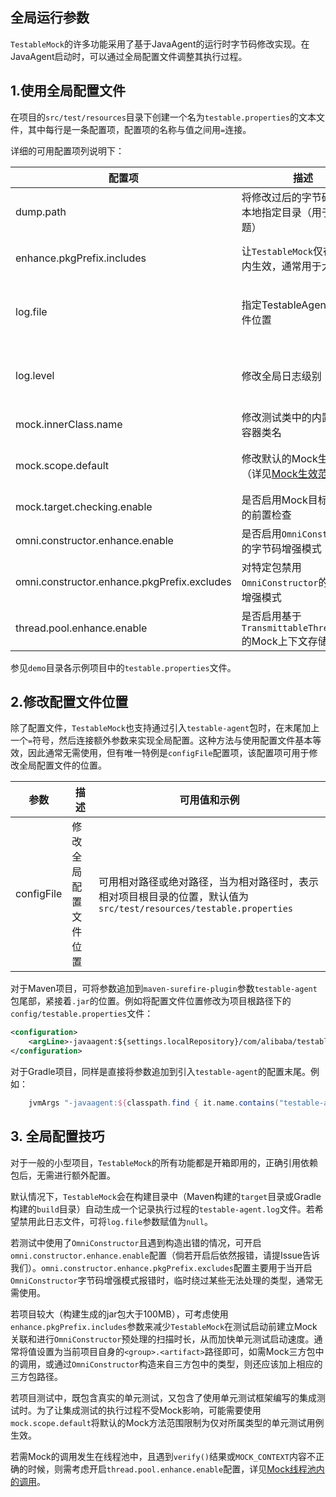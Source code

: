 全局运行参数
---

`TestableMock`的许多功能采用了基于JavaAgent的运行时字节码修改实现。在JavaAgent启动时，可以通过全局配置文件调整其执行过程。

## 1.使用全局配置文件

在项目的`src/test/resources`目录下创建一个名为`testable.properties`的文本文件，其中每行是一条配置项，配置项的名称与值之间用`=`连接。

详细的可用配置项列说明下：

|  配置项  | 描述  | 可用值和示例 |
|  ----   | ---- | ----  |
| dump.path  | 将修改过后的字节码保存到本地指定目录（用于排查问题） | 相对项目根目录的位置，例如：`target/bytecode` |
| enhance.pkgPrefix.includes  | 让`TestableMock`仅在特定包内生效，通常用于大型项目 | 使用`,`分隔的包路径前缀列表，例如：`com.demo.biz,com.3rd.biz` |
| log.file  | 指定TestableAgent日志文件位置 | 相对项目根目录的位置，例如：`target/testable/agent.log`，特殊值`null`表示禁用日志文件 |
| log.level  | 修改全局日志级别 | 可用值为：`mute`（禁止打印警告） / `debug`（打印调试信息） / `verbose`（打印非常详细的调试信息） |
| mock.innerClass.name | 修改测试类中的内置Mock容器类名 | 任意符合Java类名的值，默认值为`Mock` |
| mock.scope.default  | 修改默认的Mock生效范围（详见[Mock生效范围](zh-cn/doc/scope-of-mock)） | 可用值为：`global`（全局生效） / `associated`（只对关联的测试用例生效） |
| mock.target.checking.enable | 是否启用Mock目标有效性的前置检查 | 可用值为：`true` / `false`，当前默认值为`false` |
| omni.constructor.enhance.enable | 是否启用`OmniConstructor`的字节码增强模式 | 可用值为：`true` / `false` |
| omni.constructor.enhance.pkgPrefix.excludes | 对特定包禁用`OmniConstructor`的字节码增强模式 | 使用`,`分隔的包路径前缀列表，例如：`com.demo.model` |
| thread.pool.enhance.enable | 是否启用基于`TransmittableThreadLocal`的Mock上下文存储 | 可用值为：`true` / `false` |

参见`demo`目录各示例项目中的`testable.properties`文件。

## 2.修改配置文件位置

除了配置文件，`TestableMock`也支持通过引入`testable-agent`包时，在末尾加上一个`=`符号，然后连接额外参数来实现全局配置。这种方法与使用配置文件基本等效，因此通常无需使用，但有唯一特例是`configFile`配置项，该配置项可用于修改全局配置文件的位置。

|  参数          | 描述  | 可用值和示例 |
|  ----         | ----  | ----  |
| configFile    | 修改全局配置文件位置 | 可用相对路径或绝对路径，当为相对路径时，表示相对项目根目录的位置，默认值为`src/test/resources/testable.properties` |

对于Maven项目，可将参数追加到`maven-surefire-plugin`参数`testable-agent`包尾部，紧接着`.jar`的位置。例如将配置文件位置修改为项目根路径下的`config/testable.properties`文件：

```xml
<configuration>
    <argLine>-javaagent:${settings.localRepository}/com/alibaba/testable/testable-agent/${testable.version}/testable-agent-${testable.version}.jar=configFile=config/testable.properties</argLine>
</configuration>
```

对于Gradle项目，同样是直接将参数追加到引入`testable-agent`的配置末尾。例如：

```groovy
    jvmArgs "-javaagent:${classpath.find { it.name.contains("testable-agent") }.absolutePath}=configFile=config/testable.properties"
```

## 3. 全局配置技巧

对于一般的小型项目，`TestableMock`的所有功能都是开箱即用的，正确引用依赖包后，无需进行额外配置。

默认情况下，`TestableMock`会在构建目录中（Maven构建的`target`目录或Gradle构建的`build`目录）自动生成一个记录执行过程的`testable-agent.log`文件。若希望禁用此日志文件，可将`log.file`参数赋值为`null`。

若测试中使用了`OmniConstructor`且遇到构造出错的情况，可开启`omni.constructor.enhance.enable`配置（倘若开启后依然报错，请提Issue告诉我们）。`omni.constructor.enhance.pkgPrefix.excludes`配置主要用于当开启`OmniConstructor`字节码增强模式报错时，临时绕过某些无法处理的类型，通常无需使用。

若项目较大（构建生成的jar包大于100MB），可考虑使用`enhance.pkgPrefix.includes`参数来减少`TestableMock`在测试启动前建立Mock关联和进行`OmniConstructor`预处理的扫描时长，从而加快单元测试启动速度。通常将值设置为当前项目自身的`<group>.<artifact>`路径即可，如需Mock三方包中的调用，或通过`OmniConstructor`构造来自三方包中的类型，则还应该加上相应的三方包路径。

若项目测试中，既包含真实的单元测试，又包含了使用单元测试框架编写的集成测试时。为了让集成测试的执行过程不受Mock影响，可能需要使用`mock.scope.default`将默认的Mock方法范围限制为仅对所属类型的单元测试用例生效。

若需Mock的调用发生在线程池中，且遇到`verify()`结果或`MOCK_CONTEXT`内容不正确的时候，则需考虑开启`thread.pool.enhance.enable`配置，详见[Mock线程池内的调用](zh-cn/doc/with-thread-pool.md)。
